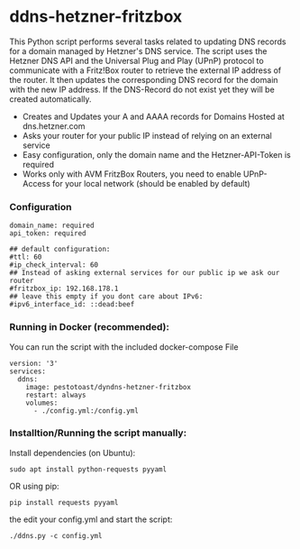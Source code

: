 # ddns-hetzner-fritzbox

This Python script performs several tasks related to updating DNS records for a domain managed by Hetzner's DNS service. The script uses the Hetzner DNS API and the Universal Plug and Play (UPnP) protocol to communicate with a Fritz!Box router to retrieve the external IP address of the router. It then updates the corresponding DNS record for the domain with the new IP address. If the DNS-Record do not exist yet they will be created automatically.

- Creates and Updates your A and AAAA records for Domains Hosted at dns.hetzner.com
- Asks your router for your public IP instead of relying on an external service
- Easy configuration, only the domain name and the Hetzner-API-Token is required
- Works only with AVM FritzBox Routers, you need to enable UPnP-Access for your local network (should be enabled by default)

### Configuration

```
domain_name: required
api_token: required

## default configuration:
#ttl: 60
#ip_check_interval: 60
## Instead of asking external services for our public ip we ask our router
#fritzbox_ip: 192.168.178.1
## leave this empty if you dont care about IPv6:
#ipv6_interface_id: ::dead:beef
```
### Running in Docker (recommended):
You can run the script with the included docker-compose File
```
version: '3'
services:
  ddns:
    image: pestotoast/dyndns-hetzner-fritzbox
    restart: always
    volumes:
      - ./config.yml:/config.yml
```


### Installtion/Running the script manually:
Install dependencies (on Ubuntu):

```
sudo apt install python-requests pyyaml
```
OR using pip:

```
pip install requests pyyaml
```
the edit your config.yml and start the script:

```
./ddns.py -c config.yml
```
